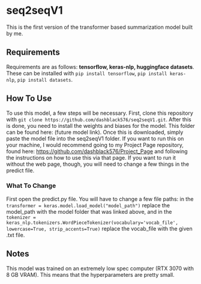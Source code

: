 # seq2seqV1

This is the first version of the transformer based summarization model built by me.

## Requirements

Requirements are as follows: **tensorflow, keras-nlp, huggingface datasets**. These can be installed with `pip install tensorflow`, `pip install keras-nlp`, `pip install datasets`.

## How To Use

To use this model, a few steps will be necessary. First, clone this repository with `git clone https://github.com/dashblack576/seq2seqV1.git`. After this is done, you need to install the weights and biases for the model. This folder can be found here: (future model link). Once this is downloaded, simply paste the model file into the seq2seqV1 folder. If you want to run this on your machine, I would recommend going to my Project Page repository, found here: https://github.com/dashblack576/Project_Page and following the instructions on how to use this via that page. If you want to run it without the web page, though, you will need to change a few things in the predict file.

### What To Change

First open the predict.py file. You will have to change a few file paths: in the `transformer = keras.model.load_model("model_path")` replace the model_path with the model folder that was linked above, and in the `tokenizer = keras_nlp.tokenizers.WordPieceTokenizer(vocabulary='vocab_file', lowercase=True, strip_accents=True)` replace the vocab_file with the given .txt file.

## Notes

This model was trained on an extremely low spec computer (RTX 3070 with 8 GB VRAM). This means that the hyperparameters are pretty small.
